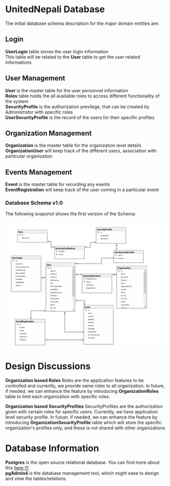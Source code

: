 # UnitedNepali Database

The initial database schema description for the major domain entities are:  

## Login 
**UserLogin** table stores the user login information  
This table will be related to the **User** table to get the user related informations  

## User Management

**User** is the master table for the user personnel information  
**Roles** table holds the all available roles to access different functionality of the system  
**SecurityProfile** is the authorization previlege, that can be created by Administrator with specific roles  
**UserSecurityProfile** is the record of the users for their specific profiles  

## Organization Management

**Organization** is the master table for the organization level details  
**OrganizationUser** will keep track of the different users, association with particular organization  

## Events Management
**Event** is the master table for recording any events  
**EventRegistration** will keep track of the user coming in a particular event  


### Database Schema v1.0
The following snapshot shows the first version of the Schema:  

![UnitedNepaliDb Schema](diagrams/UnitedNepaliDb-Schema-v1.0.png)  


# Design Discussions
**Organization based Roles**
Roles are the application features to be controlled and currently, we provide same roles to all organization.
In future, if needed, we can enhance the feature by introducing **OrganizationRoles** table to limit each organization with specific roles.

**Organization based SecurityProfiles**
SecurityProfiles are the authorization given with certain roles for specific users. Currently, we have application level security profile. 
In futuer, if needed, we can enhance the feature by introducing **OrganizationSecurityProfile** table which will store the specific organization's profiles only,
and these is not shared with other organizations


# Database Information 

**Postgres** is the open source relational database. You can find more about this [here !!!](https://www.postgresql.org/)  
**pgAdmin4** is the database management tool, which might ease to design and view the tables/relations.  
